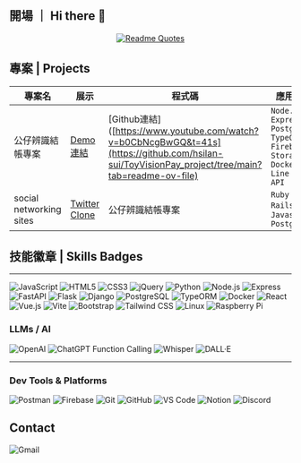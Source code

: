 ## 開場 ｜ Hi there 👋

<div align="center">
  
[![Readme Quotes](https://quotes-github-readme.vercel.app/api?type=horizontal&theme=algolia&quote=沒有程式與咖啡的清晨，如同黯淡的黎明｜%20Morning%20without%20coding%20＆%20coffee%20is%20a%20dwindled%20Dawn)](https://github.com/piyushsuthar/github-readme-quotes)
  
</div>

## 專案 | Projects

| 專案名 | 展示 | 程式碼 | 應用技能 |
|-----|--------|-------- |--------|
| 公仔辨識結帳專案  | [Demo連結](https://www.youtube.com/watch?v=b0CbNcgBwGQ&t=41s) | [Github連結]([https://www.youtube.com/watch?v=b0CbNcgBwGQ&t=41s](https://github.com/hsilan-sui/ToyVisionPay_project/tree/main?tab=readme-ov-file)| `Node.js` `Express` `PostgreSQL` `TypeORM` `Firebase Storage` `Docker` `Line Bot API` |
|social networking sites  |[Twitter Clone](<https://github.com/ChenHelena/twitter-clone>) | 公仔辨識結帳專案  |`Ruby on Rails` `CRUD` `Javascript` `PostgreSQL`  |

## 技能徽章 | Skills Badges  
***
![JavaScript](https://img.shields.io/badge/javascript-%23323330.svg?style=for-the-badge&logo=javascript&logoColor=%23F7DF1E)
![HTML5](https://img.shields.io/badge/HTML5-E34F26.svg?style=for-the-badge&logo=html5&logoColor=white)
![CSS3](https://img.shields.io/badge/CSS3-1572B6.svg?style=for-the-badge&logo=css3&logoColor=white)
![jQuery](https://img.shields.io/badge/jquery-%230769AD.svg?style=for-the-badge&logo=jquery&logoColor=white)
![Python](https://img.shields.io/badge/Python-3776AB.svg?style=for-the-badge&logo=python&logoColor=white)
![Node.js](https://img.shields.io/badge/node.js-%23339933.svg?style=for-the-badge&logo=node.js&logoColor=white)
![Express](https://img.shields.io/badge/express.js-%23404d59.svg?style=for-the-badge)
![FastAPI](https://img.shields.io/badge/fastapi-009688.svg?style=for-the-badge&logo=fastapi&logoColor=white)
![Flask](https://img.shields.io/badge/flask-%23000.svg?style=for-the-badge&logo=flask&logoColor=white)
![Django](https://img.shields.io/badge/django-%23092E20.svg?style=for-the-badge&logo=django&logoColor=white)
![PostgreSQL](https://img.shields.io/badge/postgresql-%23336791.svg?style=for-the-badge&logo=postgresql&logoColor=white)
![TypeORM](https://img.shields.io/badge/typeorm-%23007ACC.svg?style=for-the-badge&logo=typeorm&logoColor=white)
![Docker](https://img.shields.io/badge/docker-%230db7ed.svg?style=for-the-badge&logo=docker&logoColor=white)
![React](https://img.shields.io/badge/React-61DAFB.svg?style=for-the-badge&logo=react&logoColor=black)
![Vue.js](https://img.shields.io/badge/vuejs-%2335495e.svg?style=for-the-badge&logo=vuedotjs&logoColor=%234FC08D)
![Vite](https://img.shields.io/badge/vite-%23646CFF.svg?style=for-the-badge&logo=vite&logoColor=white)
![Bootstrap](https://img.shields.io/badge/bootstrap-%238511FA.svg?style=for-the-badge&logo=bootstrap&logoColor=white)
![Tailwind CSS](https://img.shields.io/badge/Tailwind_CSS-06B6D4.svg?style=for-the-badge&logo=tailwind-css&logoColor=white)
![Linux](https://img.shields.io/badge/linux-%23FCC624.svg?style=for-the-badge&logo=linux&logoColor=black)
![Raspberry Pi](https://img.shields.io/badge/raspberry%20pi-A22846.svg?style=for-the-badge&logo=raspberrypi&logoColor=white)

### LLMs / AI  
![OpenAI](https://img.shields.io/badge/OpenAI-412991.svg?style=for-the-badge&logo=openai&logoColor=white)  ![ChatGPT Function Calling](https://img.shields.io/badge/ChatGPT_Function_Calling-10A37F.svg?style=for-the-badge&logo=openai&logoColor=white)  ![Whisper](https://img.shields.io/badge/Whisper_by_OpenAI-5A57C9.svg?style=for-the-badge&logo=openai&logoColor=white)  ![DALL·E](https://img.shields.io/badge/DALL·E_by_OpenAI-78C5CC.svg?style=for-the-badge&logo=openai&logoColor=white)

---

###  Dev Tools & Platforms  
![Postman](https://img.shields.io/badge/postman-%23FF6C37.svg?style=for-the-badge&logo=postman&logoColor=white)  ![Firebase](https://img.shields.io/badge/firebase-%23FFCA28.svg?style=for-the-badge&logo=firebase&logoColor=black)  ![Git](https://img.shields.io/badge/Git-F05032.svg?style=for-the-badge&logo=git&logoColor=white)  ![GitHub](https://img.shields.io/badge/GitHub-181717.svg?style=for-the-badge&logo=github&logoColor=white)  ![VS Code](https://img.shields.io/badge/VS_Code-007ACC.svg?style=for-the-badge&logo=visual-studio-code&logoColor=white)  ![Notion](https://img.shields.io/badge/Notion-000000.svg?style=for-the-badge&logo=notion&logoColor=white)  ![Discord](https://img.shields.io/badge/Discord-5865F2.svg?style=for-the-badge&logo=discord&logoColor=white)


## Contact
![Gmail](https://img.shields.io/badge/yufangcheng1101@gmail.com-D14836?style=for-the-badge&logo=gmail&logoColor=white)
<!--
**hsilan-sui/hsilan-sui** is a ✨ _special_ ✨ repository because its `README.md` (this file) appears on your GitHub profile.

Here are some ideas to get you started:

- 🔭 I’m currently working on ...
- 🌱 I’m currently learning ...
- 👯 I’m looking to collaborate on ...
- 🤔 I’m looking for help with ...
- 💬 Ask me about ...
- 📫 How to reach me: ...
- 😄 Pronouns: ...
- ⚡ Fun fact: ...
-->
